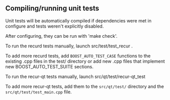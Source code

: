 Compiling/running unit tests
------------------------------------

Unit tests will be automatically compiled if dependencies were met in configure
and tests weren't explicitly disabled.

After configuring, they can be run with 'make check'.

To run the recurd tests manually, launch src/test/test_recur .

To add more recurd tests, add `BOOST_AUTO_TEST_CASE` functions to the existing
.cpp files in the test/ directory or add new .cpp files that
implement new BOOST_AUTO_TEST_SUITE sections.

To run the recur-qt tests manually, launch src/qt/test/recur-qt_test

To add more recur-qt tests, add them to the `src/qt/test/` directory and
the `src/qt/test/test_main.cpp` file.
